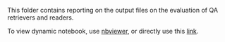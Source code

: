 This folder contains reporting on the output files on the evaluation 
of QA retrievers and readers.

To view dynamic notebook, use [nbviewer](https://nbviewer.jupyter.org/),
or directly use this 
[link](https://nbviewer.jupyter.org/github/gaobo1987/question-answering/blob/master/output/report.ipynb).
   